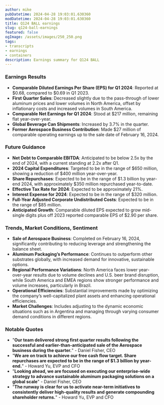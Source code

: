 ```yaml
---
author: mike
pubDatetime: 2024-04-28 19:03:01.630360
modDatetime: 2024-04-28 19:03:01.630360
title: Q124 BALL earnings
slug: q124-ball-earnings
featured: false
ogImage: /assets/images/250_250.png
tags:
- transcripts
- earnings
- containers
description: Earnings summary for Q124 BALL
---
```

### Earnings Results

- **Comparable Diluted Earnings Per Share (EPS) for Q1 2024**: Reported at $0.68, compared to $0.69 in Q1 2023.
- **First Quarter Sales**: Decreased slightly due to the pass-through of lower aluminum prices and lower volumes in North America, offset by inflationary costs and increased volumes in South America.
- **Comparable Net Earnings for Q1 2024**: Stood at $217 million, remaining flat year-over-year.
- **Global Beverage Can Shipments**: Increased by 3.7% in the quarter.
- **Former Aerospace Business Contribution**: Made $27 million of comparable operating earnings up to the sale date of February 16, 2024.
  
### Future Guidance

- **Net Debt to Comparable EBITDA**: Anticipated to be below 2.5x by the end of 2024, with a current standing at 2.2x after Q1.
- **2024 Capital Expenditures**: Targeted to be in the range of $650 million, showing a reduction of $400 million year-over-year.
- **Share Repurchases**: Expected to be in the range of $1.3 billion by year-end 2024, with approximately $350 million repurchased year-to-date.
- **Effective Tax Rate for 2024**: Expected to be approximately 21%.
- **Interest Expense for 2024**: Expected to be in the range of $320 million.
- **Full-Year Adjusted Corporate Undistributed Costs**: Expected to be in the range of $85 million.
- **Anticipated Growth**: Comparable diluted EPS expected to grow mid-single digits plus off 2023 reported comparable EPS of $2.90 per share.

### Trends, Market Conditions, Sentiment

- **Sale of Aerospace Business**: Completed on February 16, 2024, significantly contributing to reducing leverage and strengthening the balance sheet.
- **Aluminum Packaging’s Performance**: Continues to outperform other substrates globally, with increased demand for innovative, sustainable options.
- **Regional Performance Variations**: North America faces lower year-over-year results due to volume declines and U.S. beer brand disruption, while South America and EMEA regions show stronger performance and volume increases, particularly in Brazil.
- **Operational Efficiencies**: Substantial improvements made by optimizing the company’s well-capitalized plant assets and enhancing operational efficiencies.
- **Market Challenges**: Includes adjusting to the dynamic economic situations such as in Argentina and managing through varying consumer demand conditions in different regions.
  
### Notable Quotes

- "**Our team delivered strong first quarter results following the successful and earlier-than-anticipated sale of the Aerospace business during the quarter.**" - Daniel Fisher, CEO
- "**We are on track to achieve our free cash flow target. Share repurchases are expected to be in the range of $1.3 billion by year-end.**" - Howard Yu, EVP and CFO
- "**Looking ahead, we are focused on executing our enterprise-wide strategy to advance sustainable aluminum packaging solutions on a global scale**" - Daniel Fisher, CEO
- "**The runway is clear for us to activate near-term initiatives to consistently deliver high-quality results and generate compounding shareholder returns.**" - Howard Yu, EVP and CFO